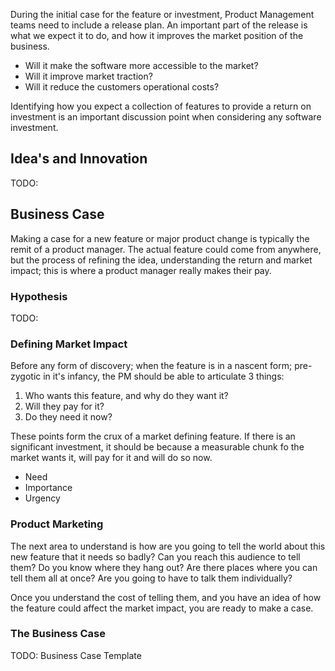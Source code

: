 During the initial case for the feature or investment, Product Management teams need to include a release plan. An important part of the release is what we expect it to do, and how it improves the market position of the business.

* Will it make the software more accessible to the market?
* Will it improve market traction?
* Will it reduce the customers operational costs?

Identifying how you expect a collection of features to provide a return on investment is an important discussion point when considering any software investment.

## Idea's and Innovation

TODO:

## Business Case

Making a case for a new feature or major product change is typically the remit of a product manager. The actual feature could come from anywhere, but the process of refining the idea, understanding the return and market impact; this is where a product manager really makes their pay.

### Hypothesis

TODO:

### Defining Market Impact

Before any form of discovery; when the feature is in a nascent form; pre-zygotic in it's infancy, the PM should be able to articulate 3 things:

1. Who wants this feature, and why do they want it?
2. Will they pay for it?
3. Do they need it now?

These points form the crux of a market defining feature. If there is an significant investment, it should be because a measurable chunk fo the market wants it, will pay for it and will do so now.

* Need
* Importance
* Urgency

### Product Marketing

The next area to understand is how are you going to tell the world about this new feature that it needs so badly? Can you reach this audience to tell them? Do you know where they hang out? Are there places where you can tell them all at once? Are you going to have to talk them individually?

Once you understand the cost of telling them, and you have an idea of how the feature could affect the market impact, you are ready to make a case.

### The Business Case

TODO: Business Case Template